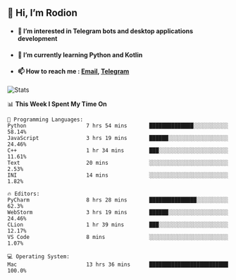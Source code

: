 ## 👋 Hi, I’m Rodion
- #### 👀 I’m interested in Telegram bots and desktop applications development
- #### 🌱 I’m currently learning Python and Kotlin
- #### 📫 How to reach me : [Email](mailto:me@lavn.ml), [Telegram](https://t.me/fast_geek)

![Stats](https://github-readme-stats.vercel.app/api?username=rodion-gudz&show_icons=true&theme=github_dark&hide_border=true&hide=issues&count_private=true&layout=compact)


<!--START_SECTION:waka-->
📊 **This Week I Spent My Time On** 

```text
💬 Programming Languages: 
Python                   7 hrs 54 mins       ██████████████░░░░░░░░░░░   58.14% 
JavaScript               3 hrs 19 mins       ██████░░░░░░░░░░░░░░░░░░░   24.46% 
C++                      1 hr 34 mins        ███░░░░░░░░░░░░░░░░░░░░░░   11.61% 
Text                     20 mins             ░░░░░░░░░░░░░░░░░░░░░░░░░   2.53% 
INI                      14 mins             ░░░░░░░░░░░░░░░░░░░░░░░░░   1.82%

🔥 Editors: 
PyCharm                  8 hrs 28 mins       ███████████████░░░░░░░░░░   62.3% 
WebStorm                 3 hrs 19 mins       ██████░░░░░░░░░░░░░░░░░░░   24.46% 
CLion                    1 hr 39 mins        ███░░░░░░░░░░░░░░░░░░░░░░   12.17% 
VS Code                  8 mins              ░░░░░░░░░░░░░░░░░░░░░░░░░   1.07%

💻 Operating System: 
Mac                      13 hrs 36 mins      █████████████████████████   100.0%

```


<!--END_SECTION:waka-->

